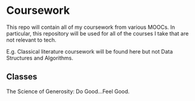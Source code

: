 # Coursework 
This repo will contain all of my coursework from various MOOCs. In particular, this repository will be used for all of the courses I take that are not relevant to tech. 

E.g. Classical literature coursework will be found here but not Data Structures and Algorithms.

## Classes

The Science of Generosity: Do Good...Feel Good.
